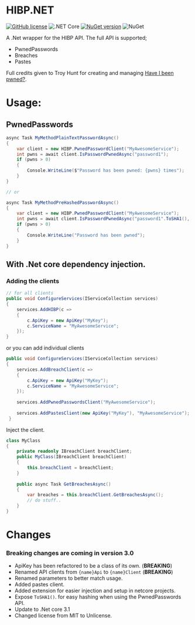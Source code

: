 # HIBP.NET
[![GitHub license](https://img.shields.io/github/license/VisualBean/HIBP.NET.svg)](https://github.com/VisualBean/HIBP.NET/blob/master/LICENSE) ![.NET Core](https://github.com/VisualBean/HIBP.NET/workflows/.NET%20Core/badge.svg) [![NuGet version](https://badge.fury.io/nu/HIBP.NET.svg)](https://badge.fury.io/nu/HIBP.NET)
![NuGet](https://img.shields.io/nuget/dt/HIBP.NET.svg)


A .Net wrapper for the HIBP API.
The full API is supported;
 * PwnedPasswords
 * Breaches
 * Pastes


Full credits given to Troy Hunt for creating and managing [Have I been pwned?](https://haveibeenpwned.com).

Usage:
===
## PwnedPasswords
```csharp 
async Task MyMethodPlainTextPasswordAsync()
{
    var client = new HIBP.PwnedPasswordClient("MyAwesomeService");
    int pwns = await client.IsPasswordPwnedAsync("password1");
    if (pwns > 0)
    {
        Console.WriteLine($"Password has been pwned: {pwns} times");
    }
}

// or

async Task MyMethodPreHashedPasswordAsync()
{
    var client = new HIBP.PwnedPasswordClient("MyAwesomeService");
    int pwns = await client.IsPasswordPwnedAsync("password1".ToSHA1(), isHash: true);
    if (pwns > 0)
    {
        Console.WriteLine("Password has been pwned");
    }
}

```

## With .Net core dependency injection.
### Adding the clients
```csharp
// for all clients
public void ConfigureServices(IServiceCollection services)
{
    services.AddHIBP(c =>
    {
        c.ApiKey = new ApiKey("MyKey");
        c.ServiceName = "MyAwesomeService";
    });
}
```
or you can add individual clients
```csharp
public void ConfigureServices(IServiceCollection services)
{
    services.AddBreachClient(c =>
    {
        c.ApiKey = new ApiKey("MyKey");
        c.ServiceName = "MyAwesomeService";
    });
    
    services.AddPwnedPasswordsClient("MyAwesomeService");
    
    services.AddPastesClient(new ApiKey("MyKey"), "MyAwesomeService");
 }
```

Inject the client.
```csharp
class MyClass
{
    private readonly IBreachClient breachClient;
    public MyClass(IBreachClient breachClient)
    {
        this.breachClient = breachClient;
    }
    
    public async Task GetBreachesAsync()
    {
        var breaches = this.breachClient.GetBreachesAsync();
        // do stuff..
    }
}
```


Changes
===
### Breaking changes are coming in version 3.0
 * ApiKey has been refactored to be a class of its own. (**BREAKING**)
 * Renamed API clients from `{name}Api` to `{name}Client` (**BREAKING**)
 * Renamed parameters to better match usage.
 * Added pastes client. 
 * Added extension for easier injection and setup in netcore projects.
 * Expose `ToSHA1()`. for easy hashing when using the PwnedPasswords API.
 * Update to .Net core 3.1
 * Changed license from MIT to Unlicense.
